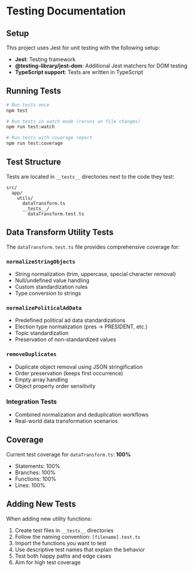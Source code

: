 # Testing Documentation

## Setup

This project uses Jest for unit testing with the following setup:

- **Jest**: Testing framework
- **@testing-library/jest-dom**: Additional Jest matchers for DOM testing
- **TypeScript support**: Tests are written in TypeScript

## Running Tests

```bash
# Run tests once
npm test

# Run tests in watch mode (reruns on file changes)
npm run test:watch

# Run tests with coverage report
npm run test:coverage
```

## Test Structure

Tests are located in `__tests__` directories next to the code they test:

```
src/
  app/
    utils/
      dataTransform.ts
      __tests__/
        dataTransform.test.ts
```

## Data Transform Utility Tests

The `dataTransform.test.ts` file provides comprehensive coverage for:

### `normalizeStringObjects`
- String normalization (trim, uppercase, special character removal)
- Null/undefined value handling
- Custom standardization rules
- Type conversion to strings

### `normalizePoliticalAdData`
- Predefined political ad data standardizations
- Election type normalization (pres → PRESIDENT, etc.)
- Topic standardization
- Preservation of non-standardized values

### `removeDuplicates`
- Duplicate object removal using JSON stringification
- Order preservation (keeps first occurrence)
- Empty array handling
- Object property order sensitivity

### Integration Tests
- Combined normalization and deduplication workflows
- Real-world data transformation scenarios

## Coverage

Current test coverage for `dataTransform.ts`: **100%**
- Statements: 100%
- Branches: 100%
- Functions: 100%
- Lines: 100%

## Adding New Tests

When adding new utility functions:

1. Create test files in `__tests__` directories
2. Follow the naming convention: `[filename].test.ts`
3. Import the functions you want to test
4. Use descriptive test names that explain the behavior
5. Test both happy paths and edge cases
6. Aim for high test coverage

